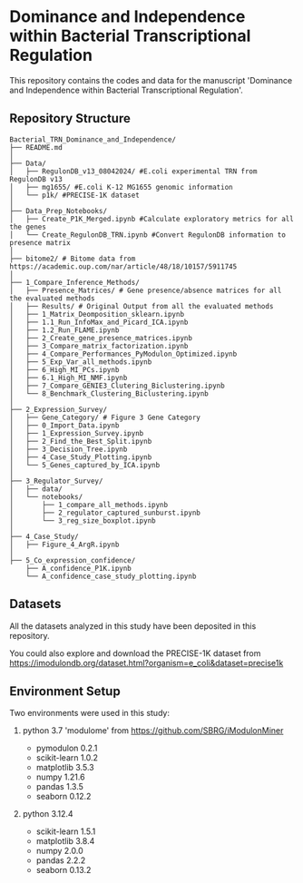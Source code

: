 # Dominance and Independence within Bacterial Transcriptional Regulation

This repository contains the codes and data for the manuscript 'Dominance and Independence within Bacterial Transcriptional Regulation'.

## Repository Structure

````
Bacterial_TRN_Dominance_and_Independence/
├── README.md
│
├── Data/
│   ├── RegulonDB_v13_08042024/ #E.coli experimental TRN from RegulonDB v13
│   ├── mg1655/ #E.coli K-12 MG1655 genomic information
│   └── p1k/ #PRECISE-1K dataset
│
├── Data_Prep_Notebooks/
│   ├── Create_P1K_Merged.ipynb #Calculate exploratory metrics for all the genes
│   └── Create_RegulonDB_TRN.ipynb #Convert RegulonDB information to presence matrix
│
├── bitome2/ # Bitome data from https://academic.oup.com/nar/article/48/18/10157/5911745
│
├── 1_Compare_Inference_Methods/
│   ├── Presence_Matrices/ # Gene presence/absence matrices for all the evaluated methods
│   ├── Results/ # Original Output from all the evaluated methods
│   ├── 1_Matrix_Deomposition_sklearn.ipynb
│   ├── 1.1_Run_InfoMax_and_Picard_ICA.ipynb
│   ├── 1.2_Run_FLAME.ipynb
│   ├── 2_Create_gene_presence_matrices.ipynb
│   ├── 3_Compare_matrix_factorization.ipynb
│   ├── 4_Compare_Performances_PyModulon_Optimized.ipynb
│   ├── 5_Exp_Var_all_methods.ipynb
│   ├── 6_High_MI_PCs.ipynb
│   ├── 6.1_High_MI_NMF.ipynb
│   ├── 7_Compare_GENIE3_Clutering_Biclustering.ipynb
│   └── 8_Benchmark_Clustering_Biclustering.ipynb
│
├── 2_Expression_Survey/
│   ├── Gene_Category/ # Figure 3 Gene Category
│   ├── 0_Import_Data.ipynb
│   ├── 1_Expression_Survey.ipynb
│   ├── 2_Find_the_Best_Split.ipynb
│   ├── 3_Decision_Tree.ipynb
│   ├── 4_Case_Study_Plotting.ipynb
│   └── 5_Genes_captured_by_ICA.ipynb
│
├── 3_Regulator_Survey/
│   ├── data/
│   └── notebooks/
│       ├── 1_compare_all_methods.ipynb
│       ├── 2_regulator_captured_sunburst.ipynb
│       └── 3_reg_size_boxplot.ipynb
│
├── 4_Case_Study/
│   ├── Figure_4_ArgR.ipynb
│
├── 5_Co_expression_confidence/
    ├── A_confidence_P1K.ipynb
    └── A_confidence_case_study_plotting.ipynb
````

## Datasets

All the datasets analyzed in this study have been deposited in this repository.

You could also explore and download the PRECISE-1K dataset from https://imodulondb.org/dataset.html?organism=e_coli&dataset=precise1k

## Environment Setup

Two environments were used in this study:

1. python 3.7 'modulome' from https://github.com/SBRG/iModulonMiner
   - pymodulon 0.2.1
   - scikit-learn 1.0.2
   - matplotlib 3.5.3
   - numpy 1.21.6
   - pandas 1.3.5
   - seaborn 0.12.2

2. python 3.12.4
   - scikit-learn 1.5.1
   - matplotlib 3.8.4
   - numpy 2.0.0
   - pandas 2.2.2
   - seaborn 0.13.2
